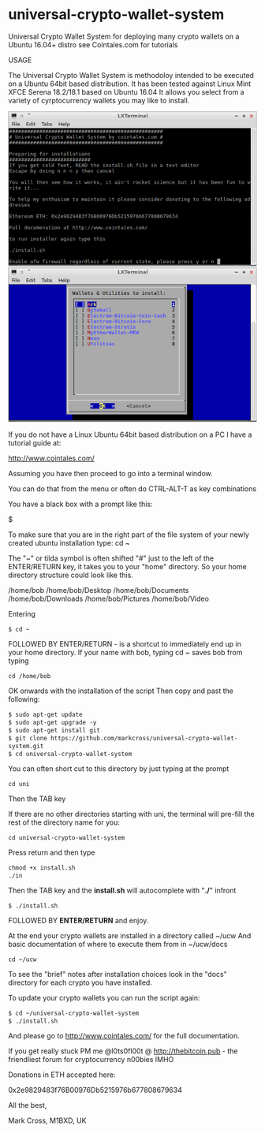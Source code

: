 # universal-crypto-wallet-system
Universal Crypto Wallet System for deploying many crypto wallets on a Ubuntu 16.04+ distro see Cointales.com for tutorials

USAGE

The Universal Crypto Wallet System is methodoloy intended to be executed on a Ubuntu 64bit based distribution. It has been tested against Linux Mint XFCE Serena 18.2/18.1 based on Ubuntu 16.04 It allows you select from a variety of cyrptocurrency wallets you may like to install.

![First screen on UCW](https://github.com/markcross/universal-crypto-wallet-system/raw/master/images/1%20ucw%20preparation.png)
![Main Menu on UCW](https://github.com/markcross/universal-crypto-wallet-system/raw/master/images/2%20uwc%20main%20menu.png)

If you do not have a Linux Ubuntu 64bit based distribution on a PC I have a tutorial guide at:

http://www.cointales.com/

Assuming you have then proceed to go into a terminal window.

You can do that from the menu or often do CTRL-ALT-T as key combinations

You have a black box with a prompt like this:

$

To make sure that you are in the right part of the file system of your newly created ubuntu installation
type: cd ~

The "~" or tilda symbol is often shifted "#" just to the left of the ENTER/RETURN key, it takes you to your "home" directory.
So your home directory structure could look like this.

/home/bob
/home/bob/Desktop
/home/bob/Documents
/home/bob/Downloads
/home/bob/Pictures
/home/bob/Video

Entering
```
$ cd ~
```
FOLLOWED BY ENTER/RETURN - is a shortcut to immediately end up in your home directory.
If your name with bob, typing cd ~ saves bob from typing
```
cd /home/bob
```
OK onwards with the installation of the script
Then copy and past the following:
```
$ sudo apt-get update
$ sudo apt-get upgrade -y
$ sudo apt-get install git
$ git clone https://github.com/markcross/universal-crypto-wallet-system.git
$ cd universal-crypto-wallet-system
```

You can often short cut to this directory by just typing at the prompt
```
cd uni 
```
Then the TAB key

If there are no other directories starting with uni, the terminal will pre-fill the rest of the directory name for you:
```
cd universal-crypto-wallet-system
```
Press return and then type
```
chmod +x install.sh
./in
```
Then the TAB key and the **install.sh** will autocomplete with "**./**" infront

```
$ ./install.sh
```

FOLLOWED BY **ENTER/RETURN** and enjoy.

At the end your crypto wallets are installed in a directory called ~/ucw
And basic documentation of where to execute them from in ~/ucw/docs

``` **type**
cd ~/ucw
```
To see the "brief" notes after installation choices look in the "docs" directory for each crypto you have installed.

To update your crypto wallets you can run the script again:
```
$ cd ~/universal-crypto-wallet-system
$ ./install.sh
```

And please go to http://www.cointales.com/ for the full documentation.

If you get really stuck PM me @l0ts0fl00t @ http://thebitcoin.pub - the friendliest forum for cryptocurrency n00bies IMHO

Donations in ETH accepted here:

0x2e9829483f76B00976Db5215976b677808679634

All the best,

Mark Cross, M1BXD, UK






